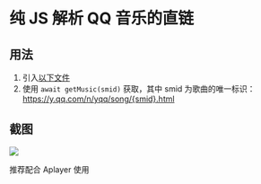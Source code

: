 # 纯 JS 解析 QQ 音乐的直链

## 用法
1. 引入[以下文件](https://cdn.jsdelivr.net/gh/wincerchan/QQMusic-Parse@0.3/parse.min.js)
2. 使用 `await getMusic(smid)` 获取，其中 smid 为歌曲的唯一标识：https://y.qq.com/n/yqq/song/{smid}.html

## 截图
![](https://i.loli.net/2018/03/08/5aa0fa4a9dd89.png)

推荐配合 Aplayer 使用
